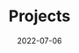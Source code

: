 ---
date: "2022-07-06"
summary: Some of the projects we have worked on
title: Projects
type: widget_page
---